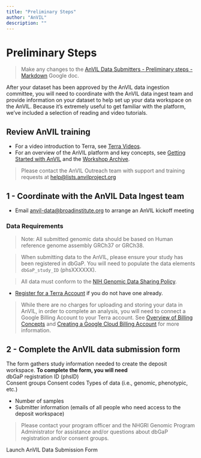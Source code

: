 ```yaml
---
title: "Preliminary Steps"
author: "AnVIL"
description: ""
---
```


# Preliminary Steps

>Make any changes to the [AnVIL Data Submitters - Preliminary steps - Markdown]( https://docs.google.com/document/d/1jzRCnDXSQ0-RRTUX9jjTaNchQXppx6Tely-MN_-aueI/edit) Google doc.


After your dataset has been approved by the AnVIL data ingestion committee, you will need to coordinate with the AnVIL data ingest team and provide information on your dataset to help set up your data workspace on the AnVIL. Because it’s extremely useful to get familiar with the platform, we’ve included a selection of reading and video tutorials.



## Review AnVIL training
- For a video introduction to Terra, see [Terra Videos](/learn/videos/terra-videos).
- For an overview of the AnVIL platform and key concepts, see [Getting Started with AnVIL](/learn) and the [Workshop Archive](/learn/workshop-archive).
>Please contact the AnVIL Outreach team with support and training requests at <help@lists.anvilproject.org>



## 1 -  Coordinate with the AnVIL Data Ingest team
- Email <anvil-data@broadinstitute.org> to arrange an AnVIL kickoff meeting

### Data Requirements

>Note: All submitted genomic data should be based on Human reference genome assembly GRCh37 or GRCh38.

> When submitting data to the AnVIL, please ensure your study has been registered in dbGaP. You will need to populate the data elements `dbGaP_study_ID` (phsXXXXXX).

>All data must conform to the [NIH Genomic Data Sharing Policy](https://www.genome.gov/about-nhgri/Policies-Guidance/Genomic-Data-Sharing).



- [Register for a Terra Account](/learn/account-setup/creating-a-terra-account) if you do not have one already.

>While there are no charges for uploading and storing your data in AnVIL, in order to complete an analysis, you will need to connect a Google Billing Account to your Terra account. See [Overview of Billing Concepts](/learn/billing-setup/billing-concepts) and [Creating a Google Cloud Billing Account](/learn/billing-setup/creating-a-google-cloud-billing-account) for more information.



## 2 - Complete the AnVIL data submission form
The form gathers study information needed to create the deposit workspace. **To complete the form, you will need**    
dbGaP registration ID (phsID)    
Consent groups
Consent codes
Types of data (i.e., genomic, phenotypic, etc.)
- Number of samples
- Submitter information (emails of all people who need access to the deposit workspace)

>Please contact your program officer and the NHGRI Genomic Program Administrator for assistance and/or questions about dbGaP registration and/or consent groups.



<button-link href="https://docs.google.com/forms/d/e/1FAIpQLSeXGjrMEJ3gCftvgcaSyd-yRGdRzHVZwcKw4xbT5FXNcyCXFA/viewform" target="_blank">Launch AnVIL Data Submission Form</button-link>



